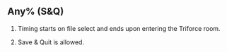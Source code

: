 ## Any% (S&Q)

1. Timing starts on file select and ends upon entering the Triforce room.

2. Save & Quit is allowed.
